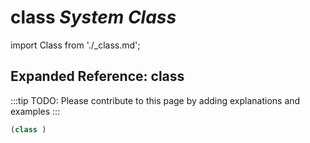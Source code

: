 # **class** *System Class*

import Class from './_class.md';

<Class />

## Expanded Reference: class

:::tip
TODO: Please contribute to this page by adding explanations and examples
:::

```lisp
(class )
```
